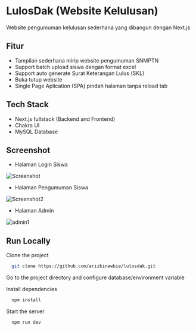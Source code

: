 # LulosDak (Website Kelulusan)

Website pengumuman kelulusan sederhana yang dibangun dengan Next.js

## Fitur

- Tampilan sederhana mirip website pengumuman SNMPTN
- Support batch upload siswa dengan format excel
- Support auto generate Surat Keterangan Lulus (SKL)
- Buka tutup website
- Single Page Aplication (SPA) pindah halaman tanpa reload tab

## Tech Stack

- Next.js fullstack (Backend and Frontend)
- Chakra UI
- MySQL Database

## Screenshot

- Halaman Login Siswa

![Screenshot](https://i.ibb.co/c88LSLn/skl1.png)

- Halaman Pengumuman Siswa

![Screenshot2](https://i.ibb.co/0h7g3wq/skl2.png)

- Halaman Admin

![admin1](https://i.ibb.co/Y23PHsM/skl3.png)

## Run Locally

Clone the project

```bash
  git clone https://github.com/arizkinewbie/lulosdak.git
```

Go to the project directory and configure database/environment variable

Install dependencies

```bash
  npm install
```

Start the server

```bash
  npm run dev
```
